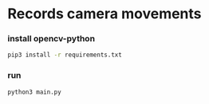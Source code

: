 # Records camera movements

### install opencv-python
```bash
pip3 install -r requirements.txt
```

### run
```bash
python3 main.py
```